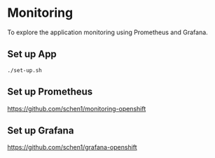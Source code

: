 # Monitoring
To explore the application monitoring using Prometheus and Grafana. 

## Set up App
```
./set-up.sh
```

## Set up Prometheus
https://github.com/schen1/monitoring-openshift

## Set up Grafana
https://github.com/schen1/grafana-openshift